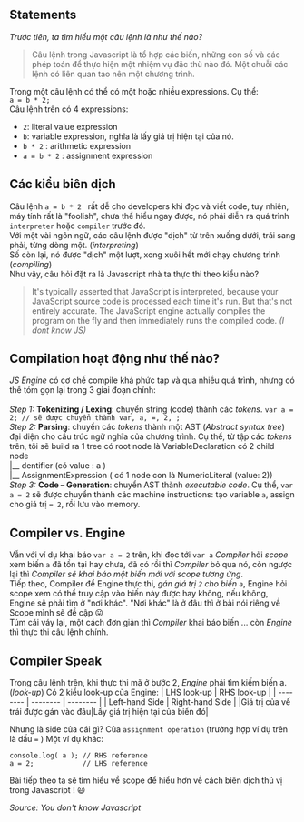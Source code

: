 ## Statements
*Trước tiên, ta tìm hiểu một câu lệnh là như thế nào?*
> Câu lệnh trong Javascript là tổ hợp các biến, những con số và các phép toán để thực hiện một nhiệm vụ đặc thù nào đó.
> Một chuỗi các lệnh có liên quan tạo nên một chương trình.

Trong một câu lệnh có thể có một hoặc nhiều expressions. Cụ thể:<br/>
`a = b * 2;`
<br/>
Câu lệnh trên có 4 expressions:
* `2`:  literal value expression
* `b`: variable expression, nghĩa là lấy giá trị hiện tại của nó.
* `b * 2` : arithmetic expression
* `a = b * 2` : assignment expression
## Các kiểu biên dịch
Câu lệnh  `a = b * 2 ` rất dễ cho developers khi đọc và viết code, tuy nhiên, máy tính rất là "foolish", chưa thể hiểu ngay được, nó phải diễn ra quá trình `interpreter` hoặc `compiler` trước đó.
<br/>
Với một vài ngôn ngữ, các câu lệnh được "dịch" từ trên xuống dưới, trái sang phải, từng dòng một. (*interpreting*)
<br/>
Số còn lại, nó được "dịch" một lượt, xong xuôi hết mới chạy chương trình (*compiling*)
<br/>
Như vậy, câu hỏi đặt ra là Javascript nhà ta thực thi theo kiểu nào?
> It's typically asserted that JavaScript is interpreted, because your JavaScript source code is processed each time it's run. But that's not entirely accurate. The JavaScript engine actually compiles the program on the fly and then immediately runs the compiled code. 
> *(I dont know JS)*
## Compilation hoạt động như thế nào?
*JS Engine* có cơ chế compile khá phức tạp và qua nhiều quá trình, nhưng có thể tóm gọn lại trong 3 giai đoạn chính:  
<br/>
*Step 1:*  **Tokenizing / Lexing**: chuyển string (code) thành các *tokens*.
`var a = 2; // sẽ được chuyển thành var, a, =, 2, ;`
<br/>
*Step 2:* **Parsing**: chuyển các *tokens* thành một AST (*Abstract syntax tree*) đại diện cho cấu trúc ngữ nghĩa của chương trình.
Cụ thể, từ tập các *tokens* trên, tôi sẽ build ra 1 tree có root node là 
VariableDeclaration có 2 child node<br/>
                                                         |__ dentifier (có value : a )<br/>
                                                         |__ AssignmentExpression  ( có 1 node con là NumericLiteral (value: 2))
 <br/>
*Step 3:* **Code – Generation**: chuyển AST thành *executable code*.
Cụ thể, `var a = 2` sẽ được chuyển thành các machine instructions: tạo variable `a`, assign cho giá trị `= 2`, rồi lưu vào memory.
## Compiler vs. Engine
Vẫn với ví dụ khai báo `var a = 2` trên, khi đọc tới `var a`  *Compiler* hỏi *scope* xem biến `a` đã tồn tại hay chưa, đã có rồi thì *Compiler* bỏ qua nó, còn ngược lại thì *Compiler* *sẽ khai báo một biến mới với scope tương ứng*.
<br/>
Tiếp theo, Compiler để Engine thực thi, *gán giá trị `2` cho biến `a`*, Engine hỏi scope xem có thể truy cập vào biến này được hay không, nếu không, Engine sẽ phải tìm ở "nơi khác". "Nơi khác" là ở đâu thì ở bài nói riêng về Scope mình sẽ đề cập :stuck_out_tongue:
<br/>
Túm cái váy lại, một cách đơn giản thì *Compiler* khai báo biến ... còn *Engine* thì thực thi câu lệnh chính.
## Compiler Speak
Trong câu lệnh trên, khi thực thi mã ở bước 2, *Engine* phải tìm kiếm biến a.(*look-up*)
Có 2 kiểu look-up của Engine: 
| LHS look-up | RHS look-up |
| -------- | -------- | -------- |
| Left-hand Side     | Right-hand Side     |
|Giá trị của vế trái được gán vào đâu|Lấy giá trị hiện tại của biến đó|

Nhưng là side của cái gì? Của `assignment operation` (trường hợp ví dụ trên là dấu `=` )
Một ví dụ khác:
```
console.log( a ); // RHS reference
a = 2;            // LHS reference
```
Bài tiếp theo ta sẽ tìm hiểu về scope để hiểu hơn về cách biên dịch thú vị trong Javascript ! :smiley:

*Source: You don't know Javascript*